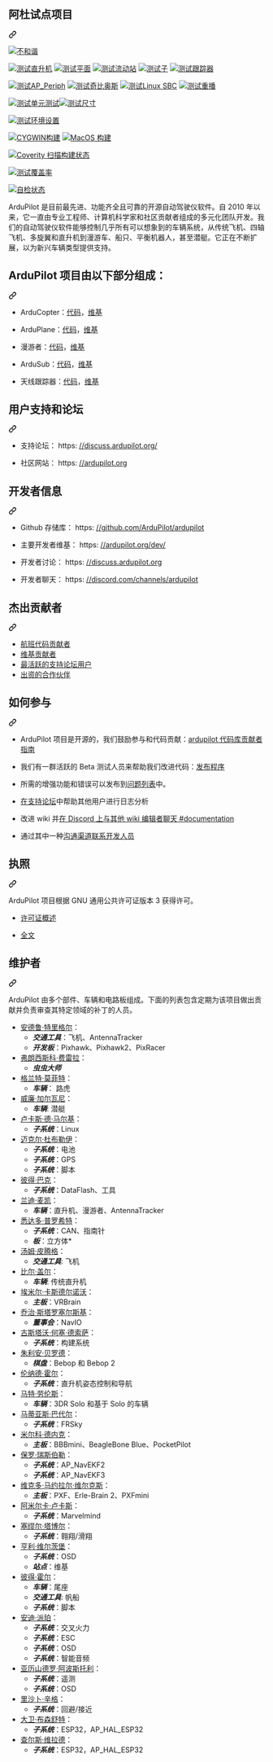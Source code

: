 <div class="Box-sc-g0xbh4-0 bJMeLZ js-snippet-clipboard-copy-unpositioned" data-hpc="true"><article class="markdown-body entry-content container-lg" itemprop="text"><div class="markdown-heading" dir="auto"><h1 tabindex="-1" class="heading-element" dir="auto"><font style="vertical-align: inherit;"><font style="vertical-align: inherit;">阿杜试点项目</font></font></h1><a id="user-content-ardupilot-project" class="anchor" aria-label="永久链接：ArduPilot 项目" href="#ardupilot-project"><svg class="octicon octicon-link" viewBox="0 0 16 16" version="1.1" width="16" height="16" aria-hidden="true"><path d="m7.775 3.275 1.25-1.25a3.5 3.5 0 1 1 4.95 4.95l-2.5 2.5a3.5 3.5 0 0 1-4.95 0 .751.751 0 0 1 .018-1.042.751.751 0 0 1 1.042-.018 1.998 1.998 0 0 0 2.83 0l2.5-2.5a2.002 2.002 0 0 0-2.83-2.83l-1.25 1.25a.751.751 0 0 1-1.042-.018.751.751 0 0 1-.018-1.042Zm-4.69 9.64a1.998 1.998 0 0 0 2.83 0l1.25-1.25a.751.751 0 0 1 1.042.018.751.751 0 0 1 .018 1.042l-1.25 1.25a3.5 3.5 0 1 1-4.95-4.95l2.5-2.5a3.5 3.5 0 0 1 4.95 0 .751.751 0 0 1-.018 1.042.751.751 0 0 1-1.042.018 1.998 1.998 0 0 0-2.83 0l-2.5 2.5a1.998 1.998 0 0 0 0 2.83Z"></path></svg></a></div>
<p dir="auto"><a href="https://ardupilot.org/discord" rel="nofollow"><img src="https://camo.githubusercontent.com/8d1ea399204624c527eb03f70e8a6ac7891bed363aa2af30143f5ecca9bc819e/68747470733a2f2f696d672e736869656c64732e696f2f646973636f72642f3637343033393637383536323836313036382e737667" alt="不和谐" data-canonical-src="https://img.shields.io/discord/674039678562861068.svg" style="max-width: 100%;"></a></p>
<p dir="auto"><a href="https://github.com/ArduPilot/ardupilot/actions/workflows/test_sitl_copter.yml"><img src="https://github.com/ArduPilot/ardupilot/workflows/test%20copter/badge.svg?branch=master" alt="测试直升机" style="max-width: 100%;"></a> <a href="https://github.com/ArduPilot/ardupilot/actions/workflows/test_sitl_plane.yml"><img src="https://github.com/ArduPilot/ardupilot/workflows/test%20plane/badge.svg?branch=master" alt="测试平面" style="max-width: 100%;"></a> <a href="https://github.com/ArduPilot/ardupilot/actions/workflows/test_sitl_rover.yml"><img src="https://github.com/ArduPilot/ardupilot/workflows/test%20rover/badge.svg?branch=master" alt="测试流动站" style="max-width: 100%;"></a> <a href="https://github.com/ArduPilot/ardupilot/actions/workflows/test_sitl_sub.yml"><img src="https://github.com/ArduPilot/ardupilot/workflows/test%20sub/badge.svg?branch=master" alt="测试子" style="max-width: 100%;"></a> <a href="https://github.com/ArduPilot/ardupilot/actions/workflows/test_sitl_tracker.yml"><img src="https://github.com/ArduPilot/ardupilot/workflows/test%20tracker/badge.svg?branch=master" alt="测试跟踪器" style="max-width: 100%;"></a></p>
<p dir="auto"><a href="https://github.com/ArduPilot/ardupilot/actions/workflows/test_sitl_periph.yml"><img src="https://github.com/ArduPilot/ardupilot/workflows/test%20ap_periph/badge.svg?branch=master" alt="测试AP_Periph" style="max-width: 100%;"></a> <a href="https://github.com/ArduPilot/ardupilot/actions/workflows/test_chibios.yml"><img src="https://github.com/ArduPilot/ardupilot/workflows/test%20chibios/badge.svg?branch=master" alt="测试奇比奥斯" style="max-width: 100%;"></a> <a href="https://github.com/ArduPilot/ardupilot/actions/workflows/test_linux_sbc.yml"><img src="https://github.com/ArduPilot/ardupilot/workflows/test%20Linux%20SBC/badge.svg?branch=master" alt="测试Linux SBC" style="max-width: 100%;"></a> <a href="https://github.com/ArduPilot/ardupilot/actions/workflows/test_replay.yml"><img src="https://github.com/ArduPilot/ardupilot/workflows/test%20replay/badge.svg?branch=master" alt="测试重播" style="max-width: 100%;"></a></p>
<p dir="auto"><a href="https://github.com/ArduPilot/ardupilot/actions/workflows/test_unit_tests.yml"><img src="https://github.com/ArduPilot/ardupilot/workflows/test%20unit%20tests%20and%20sitl%20building/badge.svg?branch=master" alt="测试单元测试" style="max-width: 100%;"></a><a href="https://github.com/ArduPilot/ardupilot/actions/workflows/test_size.yml"><img src="https://github.com/ArduPilot/ardupilot/actions/workflows/test_size.yml/badge.svg" alt="测试尺寸" style="max-width: 100%;"></a></p>
<p dir="auto"><a href="https://github.com/ArduPilot/ardupilot/actions/workflows/test_environment.yml"><img src="https://github.com/ArduPilot/ardupilot/actions/workflows/test_environment.yml/badge.svg?branch=master" alt="测试环境设置" style="max-width: 100%;"></a></p>
<p dir="auto"><a href="https://github.com/ArduPilot/ardupilot/actions/workflows/cygwin_build.yml"><img src="https://github.com/ArduPilot/ardupilot/actions/workflows/cygwin_build.yml/badge.svg" alt="CYGWIN构建" style="max-width: 100%;"></a> <a href="https://github.com/ArduPilot/ardupilot/actions/workflows/macos_build.yml"><img src="https://github.com/ArduPilot/ardupilot/actions/workflows/macos_build.yml/badge.svg" alt="MacOS 构建" style="max-width: 100%;"></a></p>
<p dir="auto"><a href="https://scan.coverity.com/projects/ardupilot-ardupilot" rel="nofollow"><img src="https://camo.githubusercontent.com/1f5403b2fd8213f195301b66d1d903f38b955e805ec1e165ae429428925eccb2/68747470733a2f2f7363616e2e636f7665726974792e636f6d2f70726f6a656374732f353333312f62616467652e737667" alt="Coverity 扫描构建状态" data-canonical-src="https://scan.coverity.com/projects/5331/badge.svg" style="max-width: 100%;"></a></p>
<p dir="auto"><a href="https://github.com/ArduPilot/ardupilot/actions/workflows/test_coverage.yml"><img src="https://github.com/ArduPilot/ardupilot/actions/workflows/test_coverage.yml/badge.svg?branch=master" alt="测试覆盖率" style="max-width: 100%;"></a></p>
<p dir="auto"><a href="https://autotest.ardupilot.org/" rel="nofollow"><img src="https://camo.githubusercontent.com/f0c6a006cd4e02c2d01280024d140cc985f886623cc96afc114a750b06c4d889/68747470733a2f2f6175746f746573742e6172647570696c6f742e6f72672f6175746f746573742d62616467652e737667" alt="自检状态" data-canonical-src="https://autotest.ardupilot.org/autotest-badge.svg" style="max-width: 100%;"></a></p>
<p dir="auto"><font style="vertical-align: inherit;"><font style="vertical-align: inherit;">ArduPilot 是目前最先进、功能齐全且可靠的开源自动驾驶仪软件。</font><font style="vertical-align: inherit;">自 2010 年以来，它一直由专业工程师、计算机科学家和社区贡献者组成的多元化团队开发。</font><font style="vertical-align: inherit;">我们的自动驾驶仪软件能够控制几乎所有可以想象到的车辆系统，从传统飞机、四轴飞机、多旋翼和直升机到漫游车、船只、平衡机器人，甚至潜艇。</font><font style="vertical-align: inherit;">它正在不断扩展，以为新兴车辆类型提供支持。</font></font></p>
<div class="markdown-heading" dir="auto"><h2 tabindex="-1" class="heading-element" dir="auto"><font style="vertical-align: inherit;"><font style="vertical-align: inherit;">ArduPilot 项目由以下部分组成：</font></font></h2><a id="user-content-the-ardupilot-project-is-made-up-of" class="anchor" aria-label="永久链接：ArduPilot 项目由以下部分组成：" href="#the-ardupilot-project-is-made-up-of"><svg class="octicon octicon-link" viewBox="0 0 16 16" version="1.1" width="16" height="16" aria-hidden="true"><path d="m7.775 3.275 1.25-1.25a3.5 3.5 0 1 1 4.95 4.95l-2.5 2.5a3.5 3.5 0 0 1-4.95 0 .751.751 0 0 1 .018-1.042.751.751 0 0 1 1.042-.018 1.998 1.998 0 0 0 2.83 0l2.5-2.5a2.002 2.002 0 0 0-2.83-2.83l-1.25 1.25a.751.751 0 0 1-1.042-.018.751.751 0 0 1-.018-1.042Zm-4.69 9.64a1.998 1.998 0 0 0 2.83 0l1.25-1.25a.751.751 0 0 1 1.042.018.751.751 0 0 1 .018 1.042l-1.25 1.25a3.5 3.5 0 1 1-4.95-4.95l2.5-2.5a3.5 3.5 0 0 1 4.95 0 .751.751 0 0 1-.018 1.042.751.751 0 0 1-1.042.018 1.998 1.998 0 0 0-2.83 0l-2.5 2.5a1.998 1.998 0 0 0 0 2.83Z"></path></svg></a></div>
<ul dir="auto">
<li>
<p dir="auto"><font style="vertical-align: inherit;"><font style="vertical-align: inherit;">ArduCopter：</font></font><a href="https://github.com/ArduPilot/ardupilot/tree/master/ArduCopter"><font style="vertical-align: inherit;"><font style="vertical-align: inherit;">代码</font></font></a><font style="vertical-align: inherit;"><font style="vertical-align: inherit;">，</font></font><a href="https://ardupilot.org/copter/index.html" rel="nofollow"><font style="vertical-align: inherit;"><font style="vertical-align: inherit;">维基</font></font></a></p>
</li>
<li>
<p dir="auto"><font style="vertical-align: inherit;"><font style="vertical-align: inherit;">ArduPlane：</font></font><a href="https://github.com/ArduPilot/ardupilot/tree/master/ArduPlane"><font style="vertical-align: inherit;"><font style="vertical-align: inherit;">代码</font></font></a><font style="vertical-align: inherit;"><font style="vertical-align: inherit;">，</font></font><a href="https://ardupilot.org/plane/index.html" rel="nofollow"><font style="vertical-align: inherit;"><font style="vertical-align: inherit;">维基</font></font></a></p>
</li>
<li>
<p dir="auto"><font style="vertical-align: inherit;"><font style="vertical-align: inherit;">漫游者：</font></font><a href="https://github.com/ArduPilot/ardupilot/tree/master/Rover"><font style="vertical-align: inherit;"><font style="vertical-align: inherit;">代码</font></font></a><font style="vertical-align: inherit;"><font style="vertical-align: inherit;">，</font></font><a href="https://ardupilot.org/rover/index.html" rel="nofollow"><font style="vertical-align: inherit;"><font style="vertical-align: inherit;">维基</font></font></a></p>
</li>
<li>
<p dir="auto"><font style="vertical-align: inherit;"><font style="vertical-align: inherit;">ArduSub：</font></font><a href="https://github.com/ArduPilot/ardupilot/tree/master/ArduSub"><font style="vertical-align: inherit;"><font style="vertical-align: inherit;">代码</font></font></a><font style="vertical-align: inherit;"><font style="vertical-align: inherit;">，</font></font><a href="http://ardusub.com/" rel="nofollow"><font style="vertical-align: inherit;"><font style="vertical-align: inherit;">维基</font></font></a></p>
</li>
<li>
<p dir="auto"><font style="vertical-align: inherit;"><font style="vertical-align: inherit;">天线跟踪器：</font></font><a href="https://github.com/ArduPilot/ardupilot/tree/master/AntennaTracker"><font style="vertical-align: inherit;"><font style="vertical-align: inherit;">代码</font></font></a><font style="vertical-align: inherit;"><font style="vertical-align: inherit;">，</font></font><a href="https://ardupilot.org/antennatracker/index.html" rel="nofollow"><font style="vertical-align: inherit;"><font style="vertical-align: inherit;">维基</font></font></a></p>
</li>
</ul>
<div class="markdown-heading" dir="auto"><h2 tabindex="-1" class="heading-element" dir="auto"><font style="vertical-align: inherit;"><font style="vertical-align: inherit;">用户支持和论坛</font></font></h2><a id="user-content-user-support--discussion-forums" class="anchor" aria-label="永久链接：用户支持和讨论论坛" href="#user-support--discussion-forums"><svg class="octicon octicon-link" viewBox="0 0 16 16" version="1.1" width="16" height="16" aria-hidden="true"><path d="m7.775 3.275 1.25-1.25a3.5 3.5 0 1 1 4.95 4.95l-2.5 2.5a3.5 3.5 0 0 1-4.95 0 .751.751 0 0 1 .018-1.042.751.751 0 0 1 1.042-.018 1.998 1.998 0 0 0 2.83 0l2.5-2.5a2.002 2.002 0 0 0-2.83-2.83l-1.25 1.25a.751.751 0 0 1-1.042-.018.751.751 0 0 1-.018-1.042Zm-4.69 9.64a1.998 1.998 0 0 0 2.83 0l1.25-1.25a.751.751 0 0 1 1.042.018.751.751 0 0 1 .018 1.042l-1.25 1.25a3.5 3.5 0 1 1-4.95-4.95l2.5-2.5a3.5 3.5 0 0 1 4.95 0 .751.751 0 0 1-.018 1.042.751.751 0 0 1-1.042.018 1.998 1.998 0 0 0-2.83 0l-2.5 2.5a1.998 1.998 0 0 0 0 2.83Z"></path></svg></a></div>
<ul dir="auto">
<li>
<p dir="auto"><font style="vertical-align: inherit;"><font style="vertical-align: inherit;">支持论坛： https: </font></font><a href="https://discuss.ardupilot.org/" rel="nofollow"><font style="vertical-align: inherit;"><font style="vertical-align: inherit;">//discuss.ardupilot.org/</font></font></a></p>
</li>
<li>
<p dir="auto"><font style="vertical-align: inherit;"><font style="vertical-align: inherit;">社区网站： https: </font></font><a href="https://ardupilot.org" rel="nofollow"><font style="vertical-align: inherit;"><font style="vertical-align: inherit;">//ardupilot.org</font></font></a></p>
</li>
</ul>
<div class="markdown-heading" dir="auto"><h2 tabindex="-1" class="heading-element" dir="auto"><font style="vertical-align: inherit;"><font style="vertical-align: inherit;">开发者信息</font></font></h2><a id="user-content-developer-information" class="anchor" aria-label="永久链接：开发者信息" href="#developer-information"><svg class="octicon octicon-link" viewBox="0 0 16 16" version="1.1" width="16" height="16" aria-hidden="true"><path d="m7.775 3.275 1.25-1.25a3.5 3.5 0 1 1 4.95 4.95l-2.5 2.5a3.5 3.5 0 0 1-4.95 0 .751.751 0 0 1 .018-1.042.751.751 0 0 1 1.042-.018 1.998 1.998 0 0 0 2.83 0l2.5-2.5a2.002 2.002 0 0 0-2.83-2.83l-1.25 1.25a.751.751 0 0 1-1.042-.018.751.751 0 0 1-.018-1.042Zm-4.69 9.64a1.998 1.998 0 0 0 2.83 0l1.25-1.25a.751.751 0 0 1 1.042.018.751.751 0 0 1 .018 1.042l-1.25 1.25a3.5 3.5 0 1 1-4.95-4.95l2.5-2.5a3.5 3.5 0 0 1 4.95 0 .751.751 0 0 1-.018 1.042.751.751 0 0 1-1.042.018 1.998 1.998 0 0 0-2.83 0l-2.5 2.5a1.998 1.998 0 0 0 0 2.83Z"></path></svg></a></div>
<ul dir="auto">
<li>
<p dir="auto"><font style="vertical-align: inherit;"><font style="vertical-align: inherit;">Github 存储库： https: </font></font><a href="https://github.com/ArduPilot/ardupilot"><font style="vertical-align: inherit;"><font style="vertical-align: inherit;">//github.com/ArduPilot/ardupilot</font></font></a></p>
</li>
<li>
<p dir="auto"><font style="vertical-align: inherit;"><font style="vertical-align: inherit;">主要开发者维基： https: </font></font><a href="https://ardupilot.org/dev/" rel="nofollow"><font style="vertical-align: inherit;"><font style="vertical-align: inherit;">//ardupilot.org/dev/</font></font></a></p>
</li>
<li>
<p dir="auto"><font style="vertical-align: inherit;"><font style="vertical-align: inherit;">开发者讨论： https: </font></font><a href="https://discuss.ardupilot.org" rel="nofollow"><font style="vertical-align: inherit;"><font style="vertical-align: inherit;">//discuss.ardupilot.org</font></font></a></p>
</li>
<li>
<p dir="auto"><font style="vertical-align: inherit;"><font style="vertical-align: inherit;">开发者聊天： https: </font></font><a href="https://discord.com/channels/ardupilot" rel="nofollow"><font style="vertical-align: inherit;"><font style="vertical-align: inherit;">//discord.com/channels/ardupilot</font></font></a></p>
</li>
</ul>
<div class="markdown-heading" dir="auto"><h2 tabindex="-1" class="heading-element" dir="auto"><font style="vertical-align: inherit;"><font style="vertical-align: inherit;">杰出贡献者</font></font></h2><a id="user-content-top-contributors" class="anchor" aria-label="永久链接：杰出贡献者" href="#top-contributors"><svg class="octicon octicon-link" viewBox="0 0 16 16" version="1.1" width="16" height="16" aria-hidden="true"><path d="m7.775 3.275 1.25-1.25a3.5 3.5 0 1 1 4.95 4.95l-2.5 2.5a3.5 3.5 0 0 1-4.95 0 .751.751 0 0 1 .018-1.042.751.751 0 0 1 1.042-.018 1.998 1.998 0 0 0 2.83 0l2.5-2.5a2.002 2.002 0 0 0-2.83-2.83l-1.25 1.25a.751.751 0 0 1-1.042-.018.751.751 0 0 1-.018-1.042Zm-4.69 9.64a1.998 1.998 0 0 0 2.83 0l1.25-1.25a.751.751 0 0 1 1.042.018.751.751 0 0 1 .018 1.042l-1.25 1.25a3.5 3.5 0 1 1-4.95-4.95l2.5-2.5a3.5 3.5 0 0 1 4.95 0 .751.751 0 0 1-.018 1.042.751.751 0 0 1-1.042.018 1.998 1.998 0 0 0-2.83 0l-2.5 2.5a1.998 1.998 0 0 0 0 2.83Z"></path></svg></a></div>
<ul dir="auto">
<li><a href="https://github.com/ArduPilot/ardupilot/graphs/contributors"><font style="vertical-align: inherit;"><font style="vertical-align: inherit;">航班代码贡献者</font></font></a></li>
<li><a href="https://github.com/ArduPilot/ardupilot_wiki/graphs/contributors"><font style="vertical-align: inherit;"><font style="vertical-align: inherit;">维基贡献者</font></font></a></li>
<li><a href="https://discuss.ardupilot.org/u?order=post_count&amp;period=quarterly" rel="nofollow"><font style="vertical-align: inherit;"><font style="vertical-align: inherit;">最活跃的支持论坛用户</font></font></a></li>
<li><a href="https://ardupilot.org/about/Partners" rel="nofollow"><font style="vertical-align: inherit;"><font style="vertical-align: inherit;">出资的合作伙伴</font></font></a></li>
</ul>
<div class="markdown-heading" dir="auto"><h2 tabindex="-1" class="heading-element" dir="auto"><font style="vertical-align: inherit;"><font style="vertical-align: inherit;">如何参与</font></font></h2><a id="user-content-how-to-get-involved" class="anchor" aria-label="永久链接：如何参与" href="#how-to-get-involved"><svg class="octicon octicon-link" viewBox="0 0 16 16" version="1.1" width="16" height="16" aria-hidden="true"><path d="m7.775 3.275 1.25-1.25a3.5 3.5 0 1 1 4.95 4.95l-2.5 2.5a3.5 3.5 0 0 1-4.95 0 .751.751 0 0 1 .018-1.042.751.751 0 0 1 1.042-.018 1.998 1.998 0 0 0 2.83 0l2.5-2.5a2.002 2.002 0 0 0-2.83-2.83l-1.25 1.25a.751.751 0 0 1-1.042-.018.751.751 0 0 1-.018-1.042Zm-4.69 9.64a1.998 1.998 0 0 0 2.83 0l1.25-1.25a.751.751 0 0 1 1.042.018.751.751 0 0 1 .018 1.042l-1.25 1.25a3.5 3.5 0 1 1-4.95-4.95l2.5-2.5a3.5 3.5 0 0 1 4.95 0 .751.751 0 0 1-.018 1.042.751.751 0 0 1-1.042.018 1.998 1.998 0 0 0-2.83 0l-2.5 2.5a1.998 1.998 0 0 0 0 2.83Z"></path></svg></a></div>
<ul dir="auto">
<li>
<p dir="auto"><font style="vertical-align: inherit;"><font style="vertical-align: inherit;">ArduPilot 项目是开源的，我们鼓励参与和代码贡献：</font></font><a href="https://ardupilot.org/dev/docs/contributing.html" rel="nofollow"><font style="vertical-align: inherit;"><font style="vertical-align: inherit;">ardupilot 代码库贡献者指南</font></font></a></p>
</li>
<li>
<p dir="auto"><font style="vertical-align: inherit;"><font style="vertical-align: inherit;">我们有一群活跃的 Beta 测试人员来帮助我们改进代码：</font></font><a href="https://ardupilot.org/dev/docs/release-procedures.html" rel="nofollow"><font style="vertical-align: inherit;"><font style="vertical-align: inherit;">发布程序</font></font></a></p>
</li>
<li>
<p dir="auto"><font style="vertical-align: inherit;"><font style="vertical-align: inherit;">所需的增强功能和错误可以发布到</font></font><a href="https://github.com/ArduPilot/ardupilot/issues"><font style="vertical-align: inherit;"><font style="vertical-align: inherit;">问题列表</font></font></a><font style="vertical-align: inherit;"><font style="vertical-align: inherit;">中。</font></font></p>
</li>
<li>
<p dir="auto"><font style="vertical-align: inherit;"><a href="https://discuss.ardupilot.org/" rel="nofollow"><font style="vertical-align: inherit;">在支持论坛</font></a><font style="vertical-align: inherit;">中帮助其他用户进行日志分析</font></font><a href="https://discuss.ardupilot.org/" rel="nofollow"><font style="vertical-align: inherit;"></font></a></p>
</li>
<li>
<p dir="auto"><font style="vertical-align: inherit;"><font style="vertical-align: inherit;">改进 wiki 并</font></font><a href="https://discord.com/channels/ardupilot" rel="nofollow"><font style="vertical-align: inherit;"><font style="vertical-align: inherit;">在 Discord 上与其他 wiki 编辑者聊天 #documentation</font></font></a></p>
</li>
<li>
<p dir="auto"><font style="vertical-align: inherit;"><font style="vertical-align: inherit;">通过其中一种</font></font><a href="https://ardupilot.org/copter/docs/common-contact-us.html" rel="nofollow"><font style="vertical-align: inherit;"><font style="vertical-align: inherit;">沟通渠道联系开发人员</font></font></a></p>
</li>
</ul>
<div class="markdown-heading" dir="auto"><h2 tabindex="-1" class="heading-element" dir="auto"><font style="vertical-align: inherit;"><font style="vertical-align: inherit;">执照</font></font></h2><a id="user-content-license" class="anchor" aria-label="永久链接：许可证" href="#license"><svg class="octicon octicon-link" viewBox="0 0 16 16" version="1.1" width="16" height="16" aria-hidden="true"><path d="m7.775 3.275 1.25-1.25a3.5 3.5 0 1 1 4.95 4.95l-2.5 2.5a3.5 3.5 0 0 1-4.95 0 .751.751 0 0 1 .018-1.042.751.751 0 0 1 1.042-.018 1.998 1.998 0 0 0 2.83 0l2.5-2.5a2.002 2.002 0 0 0-2.83-2.83l-1.25 1.25a.751.751 0 0 1-1.042-.018.751.751 0 0 1-.018-1.042Zm-4.69 9.64a1.998 1.998 0 0 0 2.83 0l1.25-1.25a.751.751 0 0 1 1.042.018.751.751 0 0 1 .018 1.042l-1.25 1.25a3.5 3.5 0 1 1-4.95-4.95l2.5-2.5a3.5 3.5 0 0 1 4.95 0 .751.751 0 0 1-.018 1.042.751.751 0 0 1-1.042.018 1.998 1.998 0 0 0-2.83 0l-2.5 2.5a1.998 1.998 0 0 0 0 2.83Z"></path></svg></a></div>
<p dir="auto"><font style="vertical-align: inherit;"><font style="vertical-align: inherit;">ArduPilot 项目根据 GNU 通用公共许可证版本 3 获得许可。</font></font></p>
<ul dir="auto">
<li>
<p dir="auto"><a href="https://ardupilot.org/dev/docs/license-gplv3.html" rel="nofollow"><font style="vertical-align: inherit;"><font style="vertical-align: inherit;">许可证概述</font></font></a></p>
</li>
<li>
<p dir="auto"><a href="https://github.com/ArduPilot/ardupilot/blob/master/COPYING.txt"><font style="vertical-align: inherit;"><font style="vertical-align: inherit;">全文</font></font></a></p>
</li>
</ul>
<div class="markdown-heading" dir="auto"><h2 tabindex="-1" class="heading-element" dir="auto"><font style="vertical-align: inherit;"><font style="vertical-align: inherit;">维护者</font></font></h2><a id="user-content-maintainers" class="anchor" aria-label="永久链接：维护者" href="#maintainers"><svg class="octicon octicon-link" viewBox="0 0 16 16" version="1.1" width="16" height="16" aria-hidden="true"><path d="m7.775 3.275 1.25-1.25a3.5 3.5 0 1 1 4.95 4.95l-2.5 2.5a3.5 3.5 0 0 1-4.95 0 .751.751 0 0 1 .018-1.042.751.751 0 0 1 1.042-.018 1.998 1.998 0 0 0 2.83 0l2.5-2.5a2.002 2.002 0 0 0-2.83-2.83l-1.25 1.25a.751.751 0 0 1-1.042-.018.751.751 0 0 1-.018-1.042Zm-4.69 9.64a1.998 1.998 0 0 0 2.83 0l1.25-1.25a.751.751 0 0 1 1.042.018.751.751 0 0 1 .018 1.042l-1.25 1.25a3.5 3.5 0 1 1-4.95-4.95l2.5-2.5a3.5 3.5 0 0 1 4.95 0 .751.751 0 0 1-.018 1.042.751.751 0 0 1-1.042.018 1.998 1.998 0 0 0-2.83 0l-2.5 2.5a1.998 1.998 0 0 0 0 2.83Z"></path></svg></a></div>
<p dir="auto"><font style="vertical-align: inherit;"><font style="vertical-align: inherit;">ArduPilot 由多个部件、车辆和电路板组成。</font><font style="vertical-align: inherit;">下面的列表包含定期为该项目做出贡献并负责审查其特定领域的补丁的人员。</font></font></p>
<ul dir="auto">
<li><a href="https://github.com/tridge"><font style="vertical-align: inherit;"><font style="vertical-align: inherit;">安德鲁·特里格尔</font></font></a><font style="vertical-align: inherit;"><font style="vertical-align: inherit;">：
</font></font><ul dir="auto">
<li><em><strong><font style="vertical-align: inherit;"><font style="vertical-align: inherit;">交通工具</font></font></strong></em><font style="vertical-align: inherit;"><font style="vertical-align: inherit;">：飞机、AntennaTracker</font></font></li>
<li><em><strong><font style="vertical-align: inherit;"><font style="vertical-align: inherit;">开发板</font></font></strong></em><font style="vertical-align: inherit;"><font style="vertical-align: inherit;">：Pixhawk、Pixhawk2、PixRacer</font></font></li>
</ul>
</li>
<li><a href="https://github.com/oxinarf"><font style="vertical-align: inherit;"><font style="vertical-align: inherit;">弗朗西斯科·费雷拉</font></font></a><font style="vertical-align: inherit;"><font style="vertical-align: inherit;">：
</font></font><ul dir="auto">
<li><em><strong><font style="vertical-align: inherit;"><font style="vertical-align: inherit;">虫虫大师</font></font></strong></em></li>
</ul>
</li>
<li><a href="https://github.com/gmorph"><font style="vertical-align: inherit;"><font style="vertical-align: inherit;">格兰特·莫菲特</font></font></a><font style="vertical-align: inherit;"><font style="vertical-align: inherit;">：
</font></font><ul dir="auto">
<li><em><strong><font style="vertical-align: inherit;"><font style="vertical-align: inherit;">车辆</font></font></strong></em><font style="vertical-align: inherit;"><font style="vertical-align: inherit;">： 路虎</font></font></li>
</ul>
</li>
<li><a href="https://github.com/williangalvani"><font style="vertical-align: inherit;"><font style="vertical-align: inherit;">威廉·加尔瓦尼</font></font></a><font style="vertical-align: inherit;"><font style="vertical-align: inherit;">：
</font></font><ul dir="auto">
<li><em><strong><font style="vertical-align: inherit;"><font style="vertical-align: inherit;">车辆</font></font></strong></em><font style="vertical-align: inherit;"><font style="vertical-align: inherit;">: 潜艇</font></font></li>
</ul>
</li>
<li><a href="https://github.com/lucasdemarchi"><font style="vertical-align: inherit;"><font style="vertical-align: inherit;">卢卡斯·德·马尔基</font></font></a><font style="vertical-align: inherit;"><font style="vertical-align: inherit;">：
</font></font><ul dir="auto">
<li><em><strong><font style="vertical-align: inherit;"><font style="vertical-align: inherit;">子系统</font></font></strong></em><font style="vertical-align: inherit;"><font style="vertical-align: inherit;">：Linux</font></font></li>
</ul>
</li>
<li><a href="https://github.com/WickedShell"><font style="vertical-align: inherit;"><font style="vertical-align: inherit;">迈克尔·杜布勒伊</font></font></a><font style="vertical-align: inherit;"><font style="vertical-align: inherit;">：
</font></font><ul dir="auto">
<li><em><strong><font style="vertical-align: inherit;"><font style="vertical-align: inherit;">子系统</font></font></strong></em><font style="vertical-align: inherit;"><font style="vertical-align: inherit;">：电池</font></font></li>
<li><em><strong><font style="vertical-align: inherit;"><font style="vertical-align: inherit;">子系统</font></font></strong></em><font style="vertical-align: inherit;"><font style="vertical-align: inherit;">：GPS</font></font></li>
<li><em><strong><font style="vertical-align: inherit;"><font style="vertical-align: inherit;">子系统</font></font></strong></em><font style="vertical-align: inherit;"><font style="vertical-align: inherit;">：脚本</font></font></li>
</ul>
</li>
<li><a href="https://github.com/peterbarker"><font style="vertical-align: inherit;"><font style="vertical-align: inherit;">彼得·巴克</font></font></a><font style="vertical-align: inherit;"><font style="vertical-align: inherit;">：
</font></font><ul dir="auto">
<li><em><strong><font style="vertical-align: inherit;"><font style="vertical-align: inherit;">子系统</font></font></strong></em><font style="vertical-align: inherit;"><font style="vertical-align: inherit;">：DataFlash、工具</font></font></li>
</ul>
</li>
<li><a href="https://github.com/rmackay9"><font style="vertical-align: inherit;"><font style="vertical-align: inherit;">兰迪·麦凯</font></font></a><font style="vertical-align: inherit;"><font style="vertical-align: inherit;">：
</font></font><ul dir="auto">
<li><em><strong><font style="vertical-align: inherit;"><font style="vertical-align: inherit;">车辆</font></font></strong></em><font style="vertical-align: inherit;"><font style="vertical-align: inherit;">：直升机、漫游者、AntennaTracker</font></font></li>
</ul>
</li>
<li><a href="https://github.com/bugobliterator"><font style="vertical-align: inherit;"><font style="vertical-align: inherit;">悉达多·普罗希特</font></font></a><font style="vertical-align: inherit;"><font style="vertical-align: inherit;">：
</font></font><ul dir="auto">
<li><em><strong><font style="vertical-align: inherit;"><font style="vertical-align: inherit;">子系统</font></font></strong></em><font style="vertical-align: inherit;"><font style="vertical-align: inherit;">：CAN、指南针</font></font></li>
<li><em><strong><font style="vertical-align: inherit;"><font style="vertical-align: inherit;">板</font></font></strong></em><font style="vertical-align: inherit;"><font style="vertical-align: inherit;">：立方体*</font></font></li>
</ul>
</li>
<li><a href="https://github.com/magicrub"><font style="vertical-align: inherit;"><font style="vertical-align: inherit;">汤姆·皮腾格</font></font></a><font style="vertical-align: inherit;"><font style="vertical-align: inherit;">：
</font></font><ul dir="auto">
<li><em><strong><font style="vertical-align: inherit;"><font style="vertical-align: inherit;">交通工具</font></font></strong></em><font style="vertical-align: inherit;"><font style="vertical-align: inherit;">: 飞机</font></font></li>
</ul>
</li>
<li><a href="https://github.com/bnsgeyer"><font style="vertical-align: inherit;"><font style="vertical-align: inherit;">比尔·盖尔</font></font></a><font style="vertical-align: inherit;"><font style="vertical-align: inherit;">：
</font></font><ul dir="auto">
<li><em><strong><font style="vertical-align: inherit;"><font style="vertical-align: inherit;">车辆</font></font></strong></em><font style="vertical-align: inherit;"><font style="vertical-align: inherit;">: 传统直升机</font></font></li>
</ul>
</li>
<li><a href="https://github.com/emilecastelnuovo"><font style="vertical-align: inherit;"><font style="vertical-align: inherit;">埃米尔·卡斯德尔诺沃</font></font></a><font style="vertical-align: inherit;"><font style="vertical-align: inherit;">：
</font></font><ul dir="auto">
<li><em><strong><font style="vertical-align: inherit;"><font style="vertical-align: inherit;">主板</font></font></strong></em><font style="vertical-align: inherit;"><font style="vertical-align: inherit;">：VRBrain</font></font></li>
</ul>
</li>
<li><a href="https://github.com/staroselskii"><font style="vertical-align: inherit;"><font style="vertical-align: inherit;">乔治·斯塔罗塞尔斯基</font></font></a><font style="vertical-align: inherit;"><font style="vertical-align: inherit;">：
</font></font><ul dir="auto">
<li><em><strong><font style="vertical-align: inherit;"><font style="vertical-align: inherit;">董事会</font></font></strong></em><font style="vertical-align: inherit;"><font style="vertical-align: inherit;">：NavIO</font></font></li>
</ul>
</li>
<li><a href="https://github.com/guludo"><font style="vertical-align: inherit;"><font style="vertical-align: inherit;">古斯塔沃·何塞·德索萨</font></font></a><font style="vertical-align: inherit;"><font style="vertical-align: inherit;">：
</font></font><ul dir="auto">
<li><em><strong><font style="vertical-align: inherit;"><font style="vertical-align: inherit;">子系统</font></font></strong></em><font style="vertical-align: inherit;"><font style="vertical-align: inherit;">：构建系统</font></font></li>
</ul>
</li>
<li><a href="https://github.com/jberaud"><font style="vertical-align: inherit;"><font style="vertical-align: inherit;">朱利安·贝罗德</font></font></a><font style="vertical-align: inherit;"><font style="vertical-align: inherit;">：
</font></font><ul dir="auto">
<li><em><strong><font style="vertical-align: inherit;"><font style="vertical-align: inherit;">棋盘</font></font></strong></em><font style="vertical-align: inherit;"><font style="vertical-align: inherit;">：Bebop 和 Bebop 2</font></font></li>
</ul>
</li>
<li><a href="https://github.com/lthall"><font style="vertical-align: inherit;"><font style="vertical-align: inherit;">伦纳德·霍尔</font></font></a><font style="vertical-align: inherit;"><font style="vertical-align: inherit;">：
</font></font><ul dir="auto">
<li><em><strong><font style="vertical-align: inherit;"><font style="vertical-align: inherit;">子系统</font></font></strong></em><font style="vertical-align: inherit;"><font style="vertical-align: inherit;">：直升机姿态控制和导航</font></font></li>
</ul>
</li>
<li><a href="https://github.com/Pedals2Paddles"><font style="vertical-align: inherit;"><font style="vertical-align: inherit;">马特·劳伦斯</font></font></a><font style="vertical-align: inherit;"><font style="vertical-align: inherit;">：
</font></font><ul dir="auto">
<li><em><strong><font style="vertical-align: inherit;"><font style="vertical-align: inherit;">车辆</font></font></strong></em><font style="vertical-align: inherit;"><font style="vertical-align: inherit;">：3DR Solo 和基于 Solo 的车辆</font></font></li>
</ul>
</li>
<li><a href="https://github.com/badzz"><font style="vertical-align: inherit;"><font style="vertical-align: inherit;">马蒂亚斯·巴代尔</font></font></a><font style="vertical-align: inherit;"><font style="vertical-align: inherit;">：
</font></font><ul dir="auto">
<li><em><strong><font style="vertical-align: inherit;"><font style="vertical-align: inherit;">子系统</font></font></strong></em><font style="vertical-align: inherit;"><font style="vertical-align: inherit;">：FRSky</font></font></li>
</ul>
</li>
<li><a href="https://github.com/mirkix"><font style="vertical-align: inherit;"><font style="vertical-align: inherit;">米尔科·德内克</font></font></a><font style="vertical-align: inherit;"><font style="vertical-align: inherit;">：
</font></font><ul dir="auto">
<li><em><strong><font style="vertical-align: inherit;"><font style="vertical-align: inherit;">主板</font></font></strong></em><font style="vertical-align: inherit;"><font style="vertical-align: inherit;">：BBBmini、BeagleBone Blue、PocketPilot</font></font></li>
</ul>
</li>
<li><a href="https://github.com/priseborough"><font style="vertical-align: inherit;"><font style="vertical-align: inherit;">保罗·瑞斯伯勒</font></font></a><font style="vertical-align: inherit;"><font style="vertical-align: inherit;">：
</font></font><ul dir="auto">
<li><em><strong><font style="vertical-align: inherit;"><font style="vertical-align: inherit;">子系统</font></font></strong></em><font style="vertical-align: inherit;"><font style="vertical-align: inherit;">：AP_NavEKF2</font></font></li>
<li><em><strong><font style="vertical-align: inherit;"><font style="vertical-align: inherit;">子系统</font></font></strong></em><font style="vertical-align: inherit;"><font style="vertical-align: inherit;">：AP_NavEKF3</font></font></li>
</ul>
</li>
<li><a href="https://github.com/vmayoral"><font style="vertical-align: inherit;"><font style="vertical-align: inherit;">维克多·马约拉尔·维尔克斯</font></font></a><font style="vertical-align: inherit;"><font style="vertical-align: inherit;">：
</font></font><ul dir="auto">
<li><em><strong><font style="vertical-align: inherit;"><font style="vertical-align: inherit;">主板</font></font></strong></em><font style="vertical-align: inherit;"><font style="vertical-align: inherit;">：PXF、Erle-Brain 2、PXFmini</font></font></li>
</ul>
</li>
<li><a href="https://github.com/amilcarlucas"><font style="vertical-align: inherit;"><font style="vertical-align: inherit;">阿米尔卡·卢卡斯</font></font></a><font style="vertical-align: inherit;"><font style="vertical-align: inherit;">：
</font></font><ul dir="auto">
<li><em><strong><font style="vertical-align: inherit;"><font style="vertical-align: inherit;">子系统</font></font></strong></em><font style="vertical-align: inherit;"><font style="vertical-align: inherit;">：Marvelmind</font></font></li>
</ul>
</li>
<li><a href="https://github.com/samuelctabor"><font style="vertical-align: inherit;"><font style="vertical-align: inherit;">塞缪尔·塔博尔</font></font></a><font style="vertical-align: inherit;"><font style="vertical-align: inherit;">：
</font></font><ul dir="auto">
<li><em><strong><font style="vertical-align: inherit;"><font style="vertical-align: inherit;">子系统</font></font></strong></em><font style="vertical-align: inherit;"><font style="vertical-align: inherit;">：翱翔/滑翔</font></font></li>
</ul>
</li>
<li><a href="https://github.com/Hwurzburg"><font style="vertical-align: inherit;"><font style="vertical-align: inherit;">亨利·维尔茨堡</font></font></a><font style="vertical-align: inherit;"><font style="vertical-align: inherit;">：
</font></font><ul dir="auto">
<li><em><strong><font style="vertical-align: inherit;"><font style="vertical-align: inherit;">子系统</font></font></strong></em><font style="vertical-align: inherit;"><font style="vertical-align: inherit;">：OSD</font></font></li>
<li><em><strong><font style="vertical-align: inherit;"><font style="vertical-align: inherit;">站点</font></font></strong></em><font style="vertical-align: inherit;"><font style="vertical-align: inherit;">：维基</font></font></li>
</ul>
</li>
<li><a href="https://github.com/IamPete1"><font style="vertical-align: inherit;"><font style="vertical-align: inherit;">彼得·霍尔</font></font></a><font style="vertical-align: inherit;"><font style="vertical-align: inherit;">：
</font></font><ul dir="auto">
<li><em><strong><font style="vertical-align: inherit;"><font style="vertical-align: inherit;">车辆</font></font></strong></em><font style="vertical-align: inherit;"><font style="vertical-align: inherit;">：尾座</font></font></li>
<li><em><strong><font style="vertical-align: inherit;"><font style="vertical-align: inherit;">交通工具</font></font></strong></em><font style="vertical-align: inherit;"><font style="vertical-align: inherit;">: 帆船</font></font></li>
<li><em><strong><font style="vertical-align: inherit;"><font style="vertical-align: inherit;">子系统</font></font></strong></em><font style="vertical-align: inherit;"><font style="vertical-align: inherit;">：脚本</font></font></li>
</ul>
</li>
<li><a href="https://github.com/andyp1per"><font style="vertical-align: inherit;"><font style="vertical-align: inherit;">安迪·派珀</font></font></a><font style="vertical-align: inherit;"><font style="vertical-align: inherit;">：
</font></font><ul dir="auto">
<li><em><strong><font style="vertical-align: inherit;"><font style="vertical-align: inherit;">子系统</font></font></strong></em><font style="vertical-align: inherit;"><font style="vertical-align: inherit;">：交叉火力</font></font></li>
<li><em><strong><font style="vertical-align: inherit;"><font style="vertical-align: inherit;">子系统</font></font></strong></em><font style="vertical-align: inherit;"><font style="vertical-align: inherit;">：ESC</font></font></li>
<li><em><strong><font style="vertical-align: inherit;"><font style="vertical-align: inherit;">子系统</font></font></strong></em><font style="vertical-align: inherit;"><font style="vertical-align: inherit;">：OSD</font></font></li>
<li><em><strong><font style="vertical-align: inherit;"><font style="vertical-align: inherit;">子系统</font></font></strong></em><font style="vertical-align: inherit;"><font style="vertical-align: inherit;">：智能音频</font></font></li>
</ul>
</li>
<li><a href="https://github.com/yaapu"><font style="vertical-align: inherit;"><font style="vertical-align: inherit;">亚历山德罗·阿波斯托利</font></font></a><font style="vertical-align: inherit;"><font style="vertical-align: inherit;">：
</font></font><ul dir="auto">
<li><em><strong><font style="vertical-align: inherit;"><font style="vertical-align: inherit;">子系统</font></font></strong></em><font style="vertical-align: inherit;"><font style="vertical-align: inherit;">：遥测</font></font></li>
<li><em><strong><font style="vertical-align: inherit;"><font style="vertical-align: inherit;">子系统</font></font></strong></em><font style="vertical-align: inherit;"><font style="vertical-align: inherit;">：OSD</font></font></li>
</ul>
</li>
<li><a href="https://github.com/rishabsingh3003"><font style="vertical-align: inherit;"><font style="vertical-align: inherit;">里沙卜·辛格</font></font></a><font style="vertical-align: inherit;"><font style="vertical-align: inherit;">：
</font></font><ul dir="auto">
<li><em><strong><font style="vertical-align: inherit;"><font style="vertical-align: inherit;">子系统</font></font></strong></em><font style="vertical-align: inherit;"><font style="vertical-align: inherit;">：回避/接近</font></font></li>
</ul>
</li>
<li><a href="https://github.com/davidbuzz"><font style="vertical-align: inherit;"><font style="vertical-align: inherit;">大卫·布森舒特</font></font></a><font style="vertical-align: inherit;"><font style="vertical-align: inherit;">：
</font></font><ul dir="auto">
<li><em><strong><font style="vertical-align: inherit;"><font style="vertical-align: inherit;">子系统</font></font></strong></em><font style="vertical-align: inherit;"><font style="vertical-align: inherit;">：ESP32，AP_HAL_ESP32</font></font></li>
</ul>
</li>
<li><a href="https://github.com/Silvanosky"><font style="vertical-align: inherit;"><font style="vertical-align: inherit;">查尔斯·维拉德</font></font></a><font style="vertical-align: inherit;"><font style="vertical-align: inherit;">：
</font></font><ul dir="auto">
<li><em><strong><font style="vertical-align: inherit;"><font style="vertical-align: inherit;">子系统</font></font></strong></em><font style="vertical-align: inherit;"><font style="vertical-align: inherit;">：ESP32，AP_HAL_ESP32</font></font></li>
</ul>
</li>
</ul>
</article></div>
